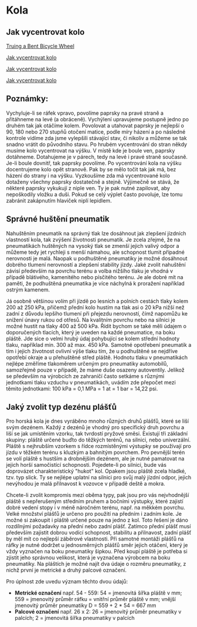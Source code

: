 # Kola

## Jak vycentrovat kolo
[Truing a Bent Bicycle Wheel](http://www.youtube.com/watch?v=Eg9ZfzLnTl0)

[Jak vycentrovat kolo](http://www.youtube.com/watch?v=a25vC5zsf6A)

[Jak vycentrovat kolo](http://www.youtube.com/watch?v=aPIeiFzPcrI)

[Jak vycentrovat kolo](http://www.youtube.com/watch?v=TcoSgl3qiHU)

## Poznámky:
Vychyluje-li se ráfek vpravo, povolíme paprsky na pravé straně a přitáhneme na levé (a obráceně). Vychýlení upravujeme postupně jedno po druhém tak jak otáčíme kolem. Povolovat a utahovat paprsky je nejlepší o 90, 180 nebo 270 stupňů otočení matice, podle míry házení a po následné kontrole vidíme zda jsme vylepšili stávající stav, či nikoliv a můžeme se tak snadno vrátit do původního stavu. Po hrubém vycentrování do stran někdy musíme kolo vycentrovat na výšku. V místě kde je boule ven, paprsky dotáhneme. Dotahujeme je v párech, tedy na levé i pravé straně současně. Je-li boule dovnitř, tak paprsky povolíme. Po vycentrování kola na výšku docentrujeme kolo opět stranově. Pak by se mělo točit tak jak má, bez házení do strany i na výšku. Vyzkoušíme zda má vycentrované kolo dotaženy všechny paprsky dostatečně a stejně. Výjimečně se stává, že některé paprsky vykukují z niple ven. Ty je pak nutné zapilovat, aby nepoškodily vložku a duši. Pokud se celý výplet často povoluje, lze tomu zabránit zakápnutím hlaviček niplí lepidlem.

## Správné huštění pneumatik

Nahuštěním pneumatik na správný tlak lze dosáhnout jak zlepšení jízdních vlastností kola, tak zvýšení životnosti pneumatik. Je zcela zřejmé, že na pneumatikách huštěných na vysoký tlak se zmenší jejich valivý odpor a můžeme tedy jet rychleji s menší námahou, ale schopnost tlumit případné nerovnosti je malá. Naopak u podhuštěné pneumatiky je možné dosáhnout dobrého tlumení nerovností a zlepšení stability jízdy. Jaké zvolit nahuštění závisí především na povrchu terénu a volba nižšího tlaku je vhodná v případě blátivého, kamenitého nebo písčitého terénu. Je ale dobré mít na paměti, že podhuštěná pneumatika je více náchylná k proražení například ostrým kamenem.

Já osobně většinou volím při jízdě po lesních a polních cestách tlaky kolem 200 až 250 kPa, přičemž přední kolo hustím na tlak asi o 20 kPa nižší než zadní z důvodu lepšího tlumení při přejezdu nerovností, čímž napomůžu ke snížení únavy rukou od otřesů. Na kvalitním povrchu nebo na silnici je možné hustit na tlaky 400 až 500 kPa. Řídit bychom se také měli údajem o doporučených tlacích, který je uveden na každé pneumatice, na boku pláště. Jde sice o velmi hrubý údaj pohybující se kolem střední hodnoty tlaku, například min. 300 až max. 450 kPa. Samotné opotřebení pneumatik a tím i jejich životnost ovlivní výše tlaku tím, že u podhuštěné se nejdříve opotřebí okraje a u přehuštěné střed pláště. Hodnotu tlaku v pneumatikách nejlépe změříme tlakoměrem určeným pro pneumatiky automobilů, samozřejmě pouze v případě, že máme duše osazeny autoventily. Jelikož se především na výrobcích ze zahraničí často setkáme s různými jednotkami tlaku vzduchu v pneumatikách, uvádím zde přepočet mezi těmito jednotkami: 100 kPa = 0,1 MPa = 1 at = 1 bar = 14,22 psi.

## Jaký zvolit typ dezénu plášťů

Pro horská kola je dnes vyráběno mnoho různých druhů plášťů, které se liší svým dezénem. Každý z dezénů je vhodný pro specifický druh povrchu a liší se jak umístěním vzorku, tak tvrdostí pryžové směsi. Existují tři základní skupiny: pláště určené buďto do těžkých terénů, na silnici, nebo univerzální. Pláště s nejhrubším vzorkem s řídce rozmístěnými výstupky se používají pro jízdu v těžkém terénu s kluzkým a bahnitým povrchem. Pro pevnější terén se volí pláště s hustším a drobnějším dezénem, ale je nutné pamatovat na jejich horší samočistící schopnosti. Pojedete-li po silnici, bude vás doprovázet charakteristický "hukot" kol. Opakem jsou pláště zcela hladké, tzv. typ slick. Ty se nejlépe uplatní na silnici pro svůj malý jízdní odpor, jejich nevýhodou je malá přilnavost k vozovce v případě deště a mokra.

Chcete-li zvolit kompromis mezi oběma typy, pak jsou pro vás nejvhodnější pláště s nepřerušeným středním pruhem a bočními výstupky, které zajistí dobré vedení stopy i v méně náročném terénu, např. na měkkém povrchu. Velké množství plášťů je určeno pro použití na předním i zadním kole. Je možné si zakoupit i pláště určené pouze na jedno z kol. Toto řešení je dáno rozdílnými požadavky na přední nebo zadní plášť. Zatímco přední plášť musí především zajistit dobrou vodící schopnost, stabilitu a přilnavost, zadní plášť by měl mít co nejlepší záběrové vlastnosti. Při samotné montáži plášťů na ráfky je nutné dodržet u jednosměrných plášťů směr jejich otáčení, který je vždy vyznačen na boku pneumatiky šipkou. Před koupí pláště je potřeba si zjistit jeho správnou velikost, která je vyznačena výrobcem na boku pneumatiky. Na pláštích je možné najít dva údaje o rozměru pneumatiky, z nichž první je metrické a druhý palcové označení.

Pro úplnost zde uvedu význam těchto dvou údajů:
- **Metrické označení** např. 54 - 559: 54 = jmenovitá šířka pláště v mm; 559 = jmenovitý průměr ráfku = vnitřní průměr pláště v mm; vnější jmenovitý průměr pneumatiky D = 559 + 2 * 54 = 667 mm
- **Palcové označení** např. 26 x 2: 26 = jmenovitý průměr pneumatiky v palcích; 2 = jmenovitá šířka pneumatiky v palcích
